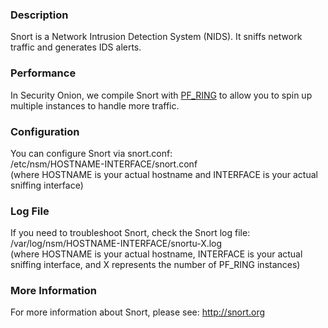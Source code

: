 ### Description
Snort is a Network Intrusion Detection System (NIDS).  It sniffs network traffic and generates IDS alerts.

### Performance
In Security Onion, we compile Snort with [PF_RING](PF_RING) to allow you to spin up multiple instances to handle more traffic.

### Configuration
You can configure Snort via snort.conf:  
/etc/nsm/HOSTNAME-INTERFACE/snort.conf  
(where HOSTNAME is your actual hostname and INTERFACE is your actual sniffing interface)

### Log File
If you need to troubleshoot Snort, check the Snort log file:  
/var/log/nsm/HOSTNAME-INTERFACE/snortu-X.log  
(where HOSTNAME is your actual hostname, INTERFACE is your actual sniffing interface, and X represents the number of PF_RING instances)

### More Information
For more information about Snort, please see:
http://snort.org